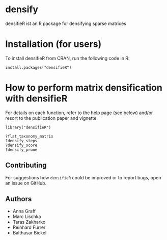 # densify

densifieR ist an R package for densifying sparse matrices 


# Installation (for users)

To install densifieR from CRAN, run the following code in R:

~~~~
install.packages("densifieR")
~~~~

# How to perform matrix densification with densifieR

For details on each function, refer to the help page (see below) and/or resort to the publication paper and vignette. 
~~~~
library("densifieR")

?flat_taxonomy_matrix
?densify_steps
?densify_score
?densify_prune
~~~~

## Contributing

For suggestions how `densifieR` could be improved or to report bugs, open an issue on GitHub. 

## Authors
- Anna Graff
- Marc Lischka
- Taras Zakharko
- Reinhard Furrer
- Balthasar Bickel
